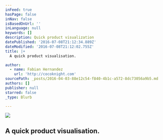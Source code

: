 ```yaml
---
inFeed: true
hasPage: false
inNav: false
isBasedOnUrl: ''
inLanguage: null
keywords: []
description: Quick product visualization
datePublished: '2016-07-08T21:12:34.889Z'
dateModified: '2016-07-08T21:12:02.755Z'
title: |+
  A quick product visualisation.

author:
  - name: Fabian Hernandez
    url: 'http://cocoknight.com'
sourcePath: _posts/2016-04-03-88e12c54-f840-4b1c-a572-8dc73056a9b5.md
authors: []
publisher: null
starred: false
_type: Blurb

---
```

![](https://the-grid-user-content.s3-us-west-2.amazonaws.com/3a762bdc-9ae0-4cf8-a1f8-a6f9e945174a.png)

## A quick product visualisation.
